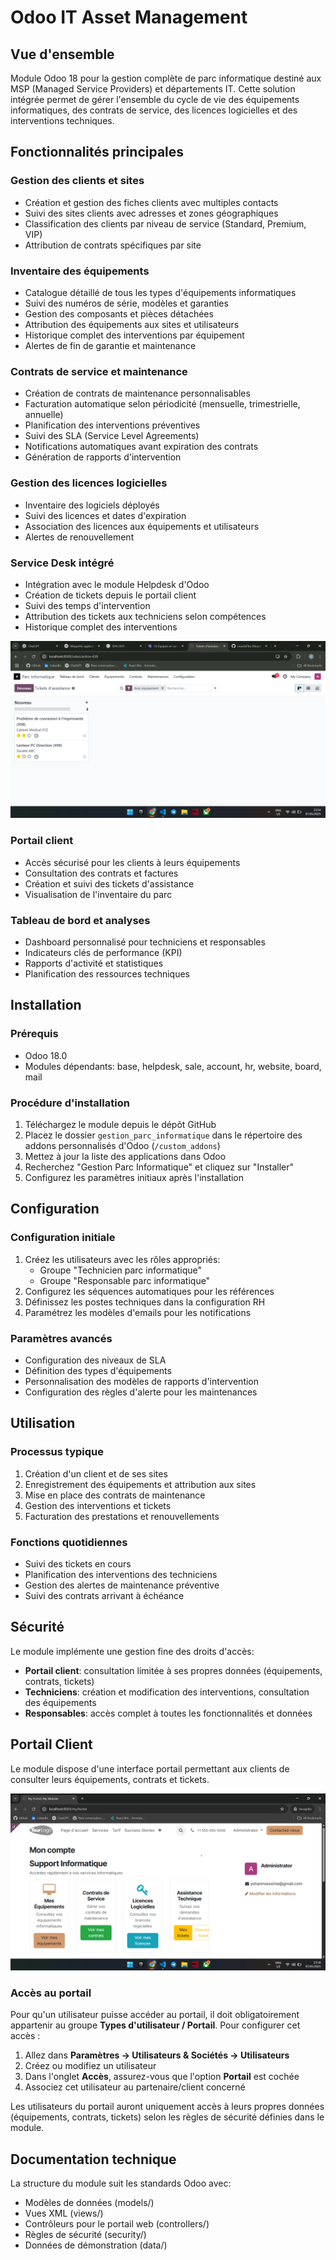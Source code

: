 # Odoo IT Asset Management

## Vue d'ensemble
Module Odoo 18 pour la gestion complète de parc informatique destiné aux MSP (Managed Service Providers) et départements IT. Cette solution intégrée permet de gérer l'ensemble du cycle de vie des équipements informatiques, des contrats de service, des licences logicielles et des interventions techniques.

## Fonctionnalités principales

### Gestion des clients et sites
- Création et gestion des fiches clients avec multiples contacts
- Suivi des sites clients avec adresses et zones géographiques
- Classification des clients par niveau de service (Standard, Premium, VIP)
- Attribution de contrats spécifiques par site

### Inventaire des équipements
- Catalogue détaillé de tous les types d'équipements informatiques
- Suivi des numéros de série, modèles et garanties
- Gestion des composants et pièces détachées
- Attribution des équipements aux sites et utilisateurs
- Historique complet des interventions par équipement
- Alertes de fin de garantie et maintenance

### Contrats de service et maintenance
- Création de contrats de maintenance personnalisables
- Facturation automatique selon périodicité (mensuelle, trimestrielle, annuelle)
- Planification des interventions préventives
- Suivi des SLA (Service Level Agreements)
- Notifications automatiques avant expiration des contrats
- Génération de rapports d'intervention

### Gestion des licences logicielles
- Inventaire des logiciels déployés
- Suivi des licences et dates d'expiration
- Association des licences aux équipements et utilisateurs
- Alertes de renouvellement

### Service Desk intégré
- Intégration avec le module Helpdesk d'Odoo
- Création de tickets depuis le portail client
- Suivi des temps d'intervention
- Attribution des tickets aux techniciens selon compétences
- Historique complet des interventions

![Vue des tickets d'assistance](./screenshot/TicketResult.png)

### Portail client
- Accès sécurisé pour les clients à leurs équipements
- Consultation des contrats et factures
- Création et suivi des tickets d'assistance
- Visualisation de l'inventaire du parc

### Tableau de bord et analyses
- Dashboard personnalisé pour techniciens et responsables
- Indicateurs clés de performance (KPI)
- Rapports d'activité et statistiques
- Planification des ressources techniques

## Installation

### Prérequis
- Odoo 18.0
- Modules dépendants: base, helpdesk, sale, account, hr, website, board, mail

### Procédure d'installation
1. Téléchargez le module depuis le dépôt GitHub
2. Placez le dossier `gestion_parc_informatique` dans le répertoire des addons personnalisés d'Odoo (`/custom_addons`)
3. Mettez à jour la liste des applications dans Odoo
4. Recherchez "Gestion Parc Informatique" et cliquez sur "Installer"
5. Configurez les paramètres initiaux après l'installation

## Configuration

### Configuration initiale
1. Créez les utilisateurs avec les rôles appropriés:
   - Groupe "Technicien parc informatique"
   - Groupe "Responsable parc informatique"
2. Configurez les séquences automatiques pour les références
3. Définissez les postes techniques dans la configuration RH
4. Paramétrez les modèles d'emails pour les notifications

### Paramètres avancés
- Configuration des niveaux de SLA
- Définition des types d'équipements
- Personnalisation des modèles de rapports d'intervention
- Configuration des règles d'alerte pour les maintenances

## Utilisation

### Processus typique
1. Création d'un client et de ses sites
2. Enregistrement des équipements et attribution aux sites
3. Mise en place des contrats de maintenance
4. Gestion des interventions et tickets
5. Facturation des prestations et renouvellements

### Fonctions quotidiennes
- Suivi des tickets en cours
- Planification des interventions des techniciens
- Gestion des alertes de maintenance préventive
- Suivi des contrats arrivant à échéance

## Sécurité
Le module implémente une gestion fine des droits d'accès:
- **Portail client**: consultation limitée à ses propres données (équipements, contrats, tickets)
- **Techniciens**: création et modification des interventions, consultation des équipements
- **Responsables**: accès complet à toutes les fonctionnalités et données

## Portail Client

Le module dispose d'une interface portail permettant aux clients de consulter leurs équipements, contrats et tickets.

![Portail Gestion Parc Informatique](./screenshot/image1.png)

### Accès au portail

Pour qu'un utilisateur puisse accéder au portail, il doit obligatoirement appartenir au groupe **Types d'utilisateur / Portail**. Pour configurer cet accès :

1. Allez dans **Paramètres → Utilisateurs & Sociétés → Utilisateurs**
2. Créez ou modifiez un utilisateur
3. Dans l'onglet **Accès**, assurez-vous que l'option **Portail** est cochée
4. Associez cet utilisateur au partenaire/client concerné

Les utilisateurs du portail auront uniquement accès à leurs propres données (équipements, contrats, tickets) selon les règles de sécurité définies dans le module.

## Documentation technique
La structure du module suit les standards Odoo avec:
- Modèles de données (models/)
- Vues XML (views/)
- Contrôleurs pour le portail web (controllers/)
- Règles de sécurité (security/)
- Données de démonstration (data/)
